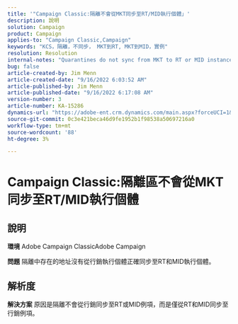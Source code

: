 ```yaml
---
title: '"Campaign Classic:隔離不會從MKT同步至RT/MID執行個體」'
description: 說明
solution: Campaign
product: Campaign
applies-to: "Campaign Classic,Campaign"
keywords: "KCS，隔離，不同步， MKT到RT, MKT到MID，實例"
resolution: Resolution
internal-notes: "Quarantines do not sync from MKT to RT or MID instances"
bug: false
article-created-by: Jim Menn
article-created-date: "9/16/2022 6:03:52 AM"
article-published-by: Jim Menn
article-published-date: "9/16/2022 6:17:08 AM"
version-number: 3
article-number: KA-15286
dynamics-url: "https://adobe-ent.crm.dynamics.com/main.aspx?forceUCI=1&pagetype=entityrecord&etn=knowledgearticle&id=64033d55-8535-ed11-9db1-0022480866ad"
source-git-commit: 0c3e421beca46d9fe1952b1f98538a50697216a0
workflow-type: tm+mt
source-wordcount: '88'
ht-degree: 3%

---
```


# Campaign Classic:隔離區不會從MKT同步至RT/MID執行個體

## 說明


<b>環境</b>
Adobe Campaign ClassicAdobe Campaign

<b>問題</b>
隔離中存在的地址沒有從行銷執行個體正確同步至RT和MID執行個體。


## 解析度


<b>解決方案</b>
原因是隔離不會從行銷同步至RT或MID例項，而是僅從RT和MID同步至行銷例項。
